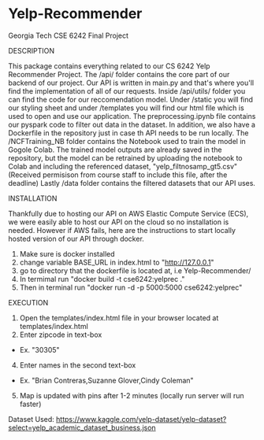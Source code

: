 # Yelp-Recommender
Georgia Tech CSE 6242 Final Project



DESCRIPTION

This package contains everything related to our CS 6242 Yelp Recommender Project. The /api/ folder contains the core part of our backend of our project. Our API is written in main.py and that's where you'll find the implementation of all of our requests. Inside /api/utils/ folder you can find the code for our reccomendation model. Under /static you will find our styling sheet and under /templates you will find our html file which is used to open and use our application. The preprocessing.ipynb file contains our pyspark code to filter out data in the dataset. In addition, we also have a Dockerfile in the repository just in case th API needs to be run locally. The /NCFTraining_NB folder contains the Notebook used to train the model in Gogole Colab. The trained model outputs are already saved in the repository, but the model can be retrained by uploading the notebook to Colab and including the referenced dataset, "yelp_filtnosamp_gt5.csv" (Received permisison from course staff to include this file, after the deadline) Lastly /data folder contains the filtered datasets that our API uses.


INSTALLATION

Thankfully due to hosting our API on AWS Elastic Compute Service (ECS), we were easily able to host our API on the cloud so no installation is needed. However if AWS fails, here are the instructions to start locally hosted version of our API through docker.

1) Make sure is docker installed
2) change variable BASE_URL in index.html to "http://127.0.0.1"
3) go to directory that the dockerfile is located at, i.e Yelp-Recommender/
4) In termimal run "docker build -t cse6242:yelprec ."
5) Then in terminal run "docker run -d -p 5000:5000 cse6242:yelprec"


EXECUTION

1) Open the templates/index.html file in your browser located at templates/index.html
2) Enter zipcode in text-box 
  - Ex. "30305"
4) Enter names in the second text-box 
 - Ex. "Brian Contreras,Suzanne Glover,Cindy Coleman"
5) Map is updated with pins after 1-2 minutes (locally run server will run faster)

Dataset Used: 
https://www.kaggle.com/yelp-dataset/yelp-dataset?select=yelp_academic_dataset_business.json
